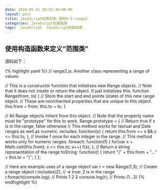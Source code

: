 ```yaml
---
date: 2016-05-21 20:56:30+00:00
layout: post
title: JavaScript经典实例 源码9-2-range2
categories: JavaScript权威指南
tags:  JavaScript  JavaScript权威指南
---
```

使用构造函数来定义“范围类”
----------------

源码如下：

{% highlight yaml %}
// range2.js: Another class representing a range of values.  

// This is a constructor function that initializes new Range objects.
// Note that it does not create or return the object. It just initializes this.
function Range(from, to) {
    // Store the start and end points (state) of this new range object.
    // These are noninherited properties that are unique to this object.
    this.from = from;
    this.to = to;
}

// All Range objects inherit from this object.
// Note that the property name must be "prototype" for this to work.
Range.prototype = {
    // Return true if x is in the range, false otherwise
    // This method works for textual and Date ranges as well as numeric.
    includes: function(x) { return this.from <= x && x <= this.to; },
    // Invoke f once for each integer in the range.
    // This method works only for numeric ranges.
    foreach: function(f) {
        for(var x = Math.ceil(this.from); x <= this.to; x++) f(x);
    },
    // Return a string representation of the range
    toString: function() { return "(" + this.from + "..." + this.to + ")"; }
};

// Here are example uses of a range object
var r = new Range(1,3);   // Create a range object
r.includes(2);            // => true: 2 is in the range
r.foreach(console.log);   // Prints 1 2 3
console.log(r);           // Prints (1...3)
{% endhighlight %}
